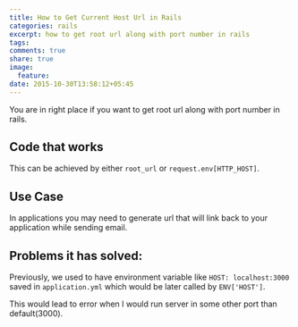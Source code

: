 ```yaml
---
title: How to Get Current Host Url in Rails
categories: rails
excerpt: how to get root url along with port number in rails
tags:
comments: true
share: true
image:
  feature:
date: 2015-10-30T13:58:12+05:45
---
```


You are in right place if you want to get root url along with port number in rails.

## Code that works

This can be achieved by either `root_url` or `request.env[HTTP_HOST]`.

## Use Case

In applications you may need to generate url that will link back to your application while sending email.

## Problems it has solved:

Previously, we used to have environment variable like `HOST: localhost:3000` saved in `application.yml` which would be later called by `ENV['HOST']`.

This would lead to error when I would run server in some other port than default(3000).
